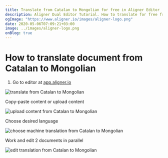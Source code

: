 ```yaml
---
title: Translate from Catalan to Mongolian for free in Aligner Editor
description: Aligner Dual Editor Tutorial. How to translate for free from Catalan to Mongolian. Aligner is multilingual document management platform. 
ogImage: "https://www.aligner.io/images/aligner-logo.png"
date: 2020-05-06T07:09:21+03:00
image: ../images/aligner-logo.png
onBlog: true
---
```


# How to translate document from Catalan to Mongolian

1. Go to editor at [app.aligner.io](https://app.aligner.io "Aligner App web page")

![translate from Catalan to Mongolian](../aligner-blank-editor.png "translate from Catalan to Mongolian")

Copy-paste content or upload content

![upload content from Catalan to Mongolian](../aligner-uploaded-document.png "upload content from Catalan to Mongolian")

Choose desired language

![choose machine translation from Catalan to Mongolian](../aligner-language-dropdown.png "choose machine translation from Catalan to Mongolian")

Work and edit 2 documents in parallel

![edit translation from Catalan to Mongolian](../aligner-double-sitded-editor.png "edit translation from Catalan to Mongolian")

